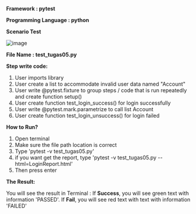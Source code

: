 **Framework : pytest**

**Programming Language : python**



**Scenario Test**

![image](https://user-images.githubusercontent.com/49749221/136492025-b306f9ca-97f3-4e9f-b072-49e49c72ddf3.png)

**File Name : test_tugas05.py**

**Step write code:**
1. User imports library
2. User create a list to accommodate invalid user data named "Account"
3. User write @pytest.fixture to group steps / code that is run repeatedly and create function setup()
4. User create function test_login_success() for login successfully
5. User write @pytest.mark.parametrize to call list Account
6. User create function test_login_unsuccess() for login failed

**How to Run?**
1. Open terminal
2. Make sure the file path location is correct
3. Type 'pytest -v test_tugas05.py'
4. if you want get the report, type 'pytest -v test_tugas05.py --html=LoginReport.html'
5. Then press enter

**The Result:**

You will see the result in Terminal : If **Success**, you will see green text with information 'PASSED'. If **Fail**, you will see red text with text with information 'FAILED'



